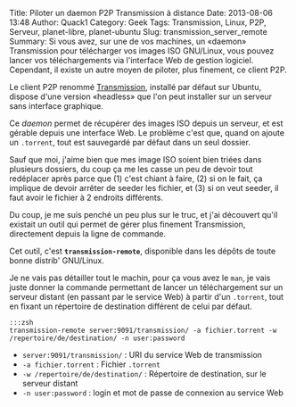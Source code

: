 Title: Piloter un daemon P2P Transmission à distance
Date: 2013-08-06 13:48 
Author: Quack1
Category: Geek
Tags: Transmission, Linux, P2P, Serveur, planet-libre, planet-ubuntu
Slug: transmission_server_remote
Summary: Si vous avez, sur une de vos machines, un &laquo;daemon&raquo; Transmission pour télécharger vos images ISO GNU/Linux, vous pouvez lancer vos téléchargements via l'interface Web de gestion logiciel. Cependant, il existe un autre moyen de piloter, plus finement, ce client P2P.

Le client P2P renommé [Transmission](http://doc.ubuntu-fr.org/transmission "Transmission sur la Doc Ubuntu-fr"), installé par défaut sur Ubuntu, dispose d'une version &laquo;headless&raquo; que l'on peut installer sur un serveur sans interface graphique.

Ce _daemon_ permet de récupérer des images ISO depuis un serveur, et est gérable depuis une interface Web. Le problème c'est que, quand on ajoute un `.torrent`, tout est sauvegardé par défaut dans un seul dossier.

Sauf que moi, j'aime bien que mes image ISO soient bien triées dans plusieurs dossiers, du coup ça me les casse un peu de devoir tout redéplacer après parce que (1) c'est chiant à faire, (2) si on le fait, ça implique de devoir arrêter de seeder les fichier, et (3) si on veut seeder, il faut avoir le fichier à 2 endroits différents.

Du coup, je me suis penché un peu plus sur le truc, et j'ai découvert qu'il existait un outil qui permet de gérer plus finement Transmission, directement depuis la ligne de commande.

Cet outil, c'est **`transmission-remote`**, disponible dans les dépôts de toute bonne distrib' GNU/Linux.

Je ne vais pas détailler tout le machin, pour ça vous avez le `man`, je vais juste donner la commande permettant de lancer un téléchargement sur un serveur distant (en passant par le service Web) à partir d'un `.torrent`, tout en fixant un répertoire de destination différent de celui par défaut.

	:::zsh
	transmission-remote server:9091/transmission/ -a fichier.torrent -w /repertoire/de/destination/ -n user:password

- `server:9091/transmission/` : URI du service Web de transmission
- `-a fichier.torrent` : Fichier `.torrent`
- `-w /repertoire/de/destination/` : Répertoire de destination, sur le serveur distant
- `-n user:password` : login et mot de passe de connexion au service Web